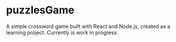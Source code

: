 # puzzlesGame
A simple crossword game built with React and Node.js, created as a learning project. Currently is work in progress.
